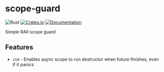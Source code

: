 # scope-guard

![Rust](https://github.com/DoumanAsh/scope-guard/workflows/Rust/badge.svg?branch=master)
[![Crates.io](https://img.shields.io/crates/v/scope-guard.svg)](https://crates.io/crates/scope-guard)
[![Documentation](https://docs.rs/scope-guard/badge.svg)](https://docs.rs/crate/scope-guard/)

Simple RAII scope guard

## Features

- `std` - Enables async scope to run destructor when future finishes, even if it panics
